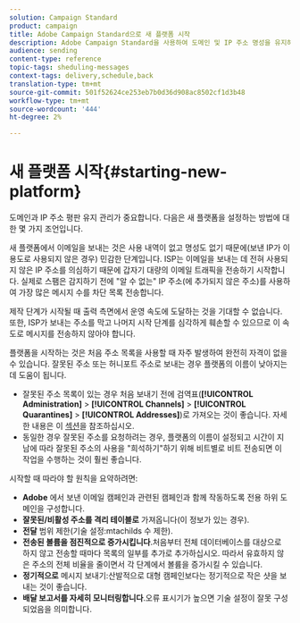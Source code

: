 ```yaml
---
solution: Campaign Standard
product: campaign
title: Adobe Campaign Standard으로 새 플랫폼 시작
description: Adobe Campaign Standard을 사용하여 도메인 및 IP 주소 명성을 유지하면서 새로운 플랫폼을 설정하는 방법을 알아봅니다.
audience: sending
content-type: reference
topic-tags: sheduling-messages
context-tags: delivery,schedule,back
translation-type: tm+mt
source-git-commit: 501f52624ce253eb7b0d36d908ac8502cf1d3b48
workflow-type: tm+mt
source-wordcount: '444'
ht-degree: 2%

---
```



# 새 플랫폼 시작{#starting-new-platform}

도메인과 IP 주소 평판 유지 관리가 중요합니다. 다음은 새 플랫폼을 설정하는 방법에 대한 몇 가지 조언입니다.

새 플랫폼에서 이메일을 보내는 것은 사용 내역이 없고 명성도 없기 때문에(보낸 IP가 이 용도로 사용되지 않은 경우) 민감한 단계입니다. ISP는 이메일을 보내는 데 전혀 사용되지 않은 IP 주소를 의심하기 때문에 갑자기 대량의 이메일 트래픽을 전송하기 시작합니다. 실제로 스팸은 감지하기 전에 &quot;알 수 없는&quot; IP 주소(에 추가되지 않은 주소)를 사용하여 가장 많은 메시지 수를 차단 목록 전송합니다.

제작 단계가 시작될 때 출력 측면에서 운영 속도에 도달하는 것을 기대할 수 없습니다. 또한, ISP가 보내는 주소를 막고 나머지 시작 단계를 심각하게 훼손할 수 있으므로 이 속도로 메시지를 전송하지 않아야 합니다.

플랫폼을 시작하는 것은 처음 주소 목록을 사용할 때 자주 발생하여 완전히 자격이 없을 수 있습니다. 잘못된 주소 또는 허니포트 주소로 보내는 경우 플랫폼의 이름이 낮아지는 데 도움이 됩니다.
* 잘못된 주소 목록이 있는 경우 처음 보내기 전에 검역표(**[!UICONTROL Administration]** > **[!UICONTROL Channels]** > **[!UICONTROL Quarantines]** > **[!UICONTROL Addresses]**)로 가져오는 것이 좋습니다. 자세한 내용은 이 [섹션](../../sending/using/understanding-quarantine-management.md#identifying-quarantined-addresses-for-the-entire-platform)을 참조하십시오.
* 동일한 경우 잘못된 주소를 요청하려는 경우, 플랫폼의 이름이 설정되고 시간이 지남에 따라 잘못된 주소의 사용을 &quot;희석하기&quot;하기 위해 비트별로 비트 전송되면 이 작업을 수행하는 것이 훨씬 좋습니다.

시작할 때 따라야 할 원칙을 요약하려면:
* **Adobe** 에서 보낸 이메일 캠페인과 관련된 캠페인과 함께 작동하도록 전용 하위 도메인을 구성합니다.
* **잘못된/비활성 주소를 격리 테이블로**  가져옵니다(이 정보가 있는 경우).
* **전달** 범위 제한(기술 설정:mtachilds 수 제한).
* **전송된 볼륨을 점진적으로 증가시킵니다**.처음부터 전체 데이터베이스를 대상으로 하지 않고 전송할 때마다 목록의 일부를 추가로 추가하십시오. 따라서 유효하지 않은 주소의 전체 비율을 줄이면서 각 단계에서 볼륨을 증가시킬 수 있습니다.
* **정기적으로** 메시지 보내기:산발적으로 대형 캠페인보다는 정기적으로 작은 샷을 보내는 것이 좋습니다.
* **배달 보고서를 자세히 모니터링합니다**.오류 표시기가 높으면 기술 설정이 잘못 구성되었음을 의미합니다.
